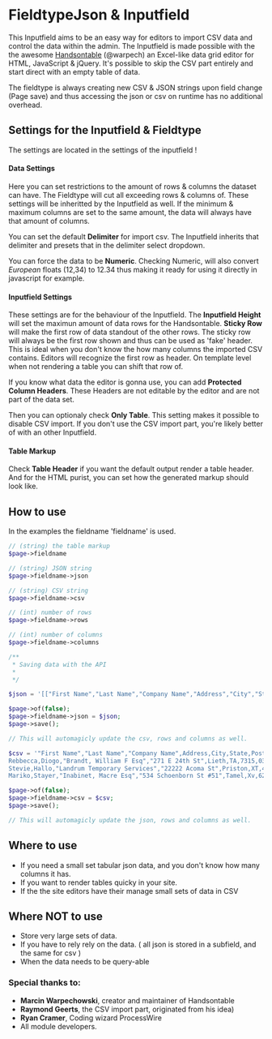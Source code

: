 # FieldtypeJson & Inputfield


This Inputfield aims to be an easy way for editors to import CSV data and control the data within the admin. The Inputfield is made possible with the the awesome [Handsontable](http://handsontable.com/) (@warpech) an Excel-like data grid editor for HTML, JavaScript & jQuery. It's possible to skip the CSV part entirely and start direct with an empty table of data.

The fieldtype is always creating new CSV & JSON strings upon field change (Page save) and thus accessing the json or csv on runtime has no additional overhead.

## Settings for the Inputfield & Fieldtype

The settings are located in the settings of the inputfield !

#### Data Settings

Here you can set restrictions to the amount of rows & columns the dataset can have. The Fieldtype will cut all exceeding rows & columns of. These settings will be inheritted by the Inputfield as well. If the minimum & maximum columns are set to the same amount, the data will always have that amount of columns.

You can set the default **Delimiter** for import csv. The Inputfield inherits that delimiter and presets that in the delimiter select dropdown.

You can force the data to be **Numeric**. Checking Numeric, will also convert _European_ floats (12,34) to 12.34 thus making it ready for using it directly in javascript for example.

#### Inputfield Settings

These settings are for the behaviour of the Inputfield. The **Inputfield Height** will set the maximun amount of data rows for the Handsontable. **Sticky Row** will make the first row of data standout of the other rows. The sticky row will always be the first row shown and thus can be used as 'fake' header. This is ideal when you don't know the how many columns the imported CSV contains. Editors will recognize the first row as header. On template level when not rendering a table you can shift that row of.

If you know what data the editor is gonna use, you can add **Protected Column Headers**. These Headers are not editable by the editor and are not part of the data set.

Then you can optionaly check **Only Table**. This setting makes it possible to disable CSV import. If you don't use the CSV import part, you're likely better of with an other Inputfield.

#### Table Markup

Check **Table Header** if you want the default output render a table header. And for the HTML purist, you can set how the generated markup should look like.

## How to use

In the examples the fieldname 'fieldname' is used.

``` php
// (string) the table markup
$page->fieldname

// (string) JSON string
$page->fieldname->json

// (string) CSV string
$page->fieldname->csv

// (int) number of rows
$page->fieldname->rows

// (int) number of columns  
$page->fieldname->columns

/**
 * Saving data with the API
 *
 */

$json = '[["First Name","Last Name","Company Name","Address","City","State","Post","Phone","Email"],["Rebbecca","Diogo","Brandt, William F Esq","271 E 24th St","Lieth","TA","7315","03-8174-9123","mariko.didio@dodio.com.au"],["Stevie","Hallo","Landrum Temporary Services","22222 Acoma St","Priston","XT","4613","07-9937-3366","john.hallo@hotmail.com"],["Mariko","Stayer","Inabinet, Macre Esq","534 Schoenborn St #51","Tamel","Xv","6275","08-7257-9119","mariko_staynot@hotmail.com"]]';

$page->of(false);
$page->fieldname->json = $json;
$page->save();

// This will automagicly update the csv, rows and columns as well.

$csv = '"First Name","Last Name","Company Name",Address,City,State,Post,Phone,Email
Rebbecca,Diogo,"Brandt, William F Esq","271 E 24th St",Lieth,TA,7315,03-8174-9123,mariko.didio@dodio.com.au
Stevie,Hallo,"Landrum Temporary Services","22222 Acoma St",Priston,XT,4613,07-9937-3366,john.hallo@hotmail.com
Mariko,Stayer,"Inabinet, Macre Esq","534 Schoenborn St #51",Tamel,Xv,6275,08-7257-9119,mariko_staynot@hotmail.com';

$page->of(false);
$page->fieldname->csv = $csv;
$page->save();

// This will automagicly update the json, rows and columns as well.

```

## Where to use

* If you need a small set tabular json data, and you don't know how many columns it has.
* If you want to render tables quicky in your site.
* If the the site editors have their manage small sets of data in CSV

## Where NOT to use

* Store very large sets of data.
* If you have to rely rely on the data. ( all json is stored in a subfield, and the same for csv  )
* When the data needs to be query-able


### Special thanks to:
* **Marcin Warpechowski**, creator and maintainer of Handsontable
* **Raymond Geerts**, the CSV import part, originated from his idea)
* **Ryan Cramer**, Coding wizard ProcessWire
* All module developers.
